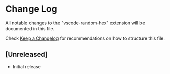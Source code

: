 # Change Log

All notable changes to the "vscode-random-hex" extension will be documented in this file.

Check [Keep a Changelog](http://keepachangelog.com/) for recommendations on how to structure this file.

## [Unreleased]

- Initial release